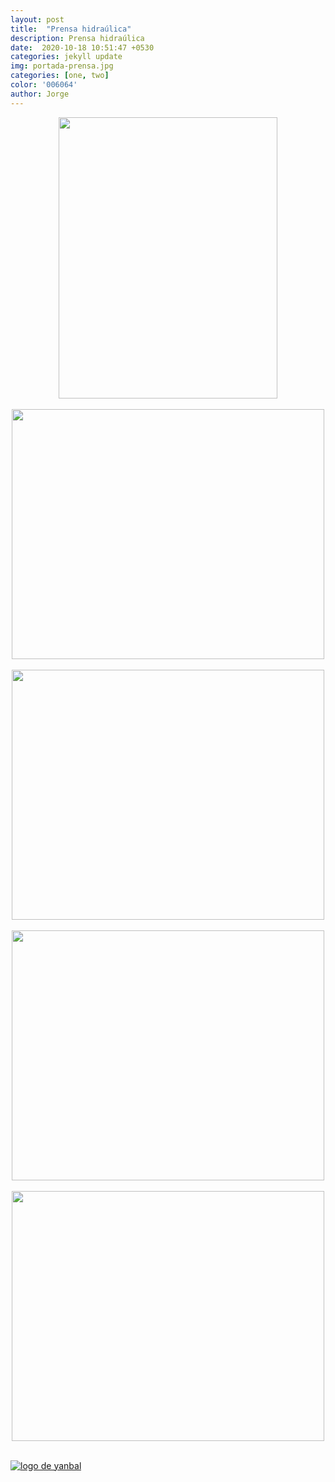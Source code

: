 ```yaml
---
layout: post
title:  "Prensa hidraúlica"
description: Prensa hidraúlica 
date:  2020-10-18 10:51:47 +0530
categories: jekyll update
img: portada-prensa.jpg
categories: [one, two]
color: '006064'
author: Jorge
---
```


<center>
<img src="https://github.com/Jorge-onofa/karna/blob/gh-pages/images/prensa1.jpg?raw=true" width="350" height="450" />
</center>
<br>
<center>
<img src="https://github.com/Jorge-onofa/karna/blob/gh-pages/images/prensa2.jpg?raw=true" width="500" height="400" />
</center>
<br>
<center>
<img src="https://github.com/Jorge-onofa/karna/blob/gh-pages/images/prensa4.jpg?raw=true" width="500" height="400" />
</center>
<br>
<center>
<img src="https://github.com/Jorge-onofa/karna/blob/gh-pages/images/prensa5.jpg?raw=true" width="500" height="400" />
</center>
<br>
<center>
<img src="https://github.com/Jorge-onofa/karna/blob/gh-pages/images/prensa6.jpg?raw=true" width="500" height="400" />
</center>
<br>

[logo]: https://raw.githubusercontent.com/Betty-C/bef/gh-pages/assets/img/linkw.jpg
[dipensador]: https://api.whatsapp.com/send?phone=593999378989&text=%C2%A1Hola!%20Me%20interesa%20la%20prensa%20hidra%C3%BAlica%20de%2010%20toneladas "clic para abrir chat de whatsapp"
[![logo de yanbal][logo]][dipensador]
